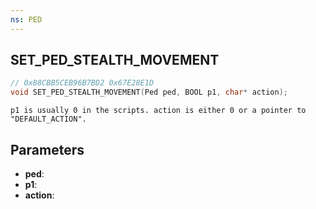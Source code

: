 ```yaml
---
ns: PED
---
```

## SET_PED_STEALTH_MOVEMENT

```c
// 0x88CBB5CEB96B7BD2 0x67E28E1D
void SET_PED_STEALTH_MOVEMENT(Ped ped, BOOL p1, char* action);
```

```
p1 is usually 0 in the scripts. action is either 0 or a pointer to "DEFAULT_ACTION".  
```

## Parameters
* **ped**: 
* **p1**: 
* **action**: 

